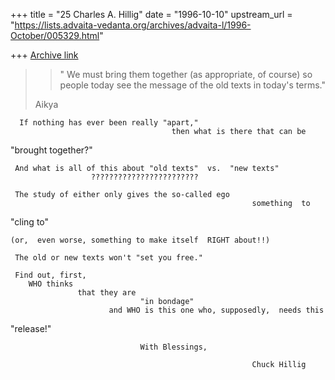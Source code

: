 +++
title = "25 Charles A. Hillig"
date = "1996-10-10"
upstream_url = "https://lists.advaita-vedanta.org/archives/advaita-l/1996-October/005329.html"

+++
[Archive link](https://lists.advaita-vedanta.org/archives/advaita-l/1996-October/005329.html)

>> " We must bring them together (as appropriate, of course) so people today
see the message of the old texts in today's terms."
>
>Aikya





      If nothing has ever been really "apart,"
                                        then what is there that can be
"brought together?"

     And what is all of this about "old texts"  vs.  "new texts"
                      ????????????????????????

     The study of either only gives the so-called ego
                                                          something  to
"cling to"

    (or,  even worse, something to make itself  RIGHT about!!)

     The old or new texts won't "set you free."

     Find out, first,
        WHO thinks
                   that they are
                                 "in bondage"
                          and WHO is this one who, supposedly,  needs this
"release!"

                                 With Blessings,

                                                          Chuck Hillig

